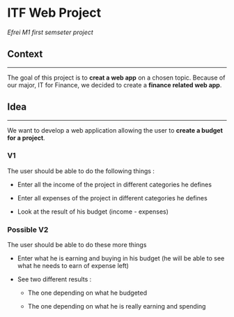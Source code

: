 # ITF Web Project
_Efrei M1 first semseter project_

## Context

---

The goal of this project is to **creat a web app** on a chosen topic.
Because of our major, IT for Finance, we decided to create a **finance related web app**.

## Idea

---

We want to develop a web application allowing the user to **create a budget for a project**.

### V1

The user should be able to do the following things :

- Enter all the income of the project in different categories he defines

- Enter all expenses of the project in different categories he defines

- Look at the result of his budget (income - expenses)

### Possible V2

The user should be able to do these more things

- Enter what he is earning and buying in his budget (he will be able to see what he needs to earn of expense left)

- See two different results : 
    
    - The one depending on what he budgeted
    
    - The one depending on what he is really earning and spending
